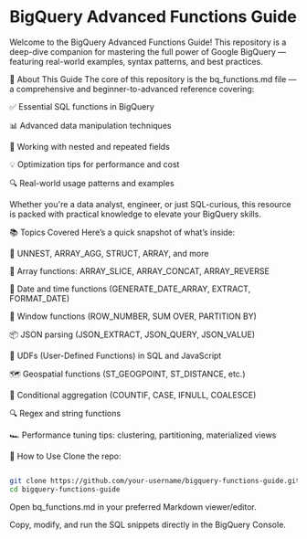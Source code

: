 # BigQuery Advanced Functions Guide

Welcome to the BigQuery Advanced Functions Guide! This repository is a deep-dive companion for mastering the full power of Google BigQuery — featuring real-world examples, syntax patterns, and best practices.

📄 About This Guide
The core of this repository is the bq_functions.md file — a comprehensive and beginner-to-advanced reference covering:

✅ Essential SQL functions in BigQuery

📊 Advanced data manipulation techniques

🧩 Working with nested and repeated fields

💡 Optimization tips for performance and cost

🔍 Real-world usage patterns and examples

Whether you're a data analyst, engineer, or just SQL-curious, this resource is packed with practical knowledge to elevate your BigQuery skills.

📚 Topics Covered
Here’s a quick snapshot of what’s inside:

🔄 UNNEST, ARRAY_AGG, STRUCT, ARRAY, and more

🔢 Array functions: ARRAY_SLICE, ARRAY_CONCAT, ARRAY_REVERSE

📅 Date and time functions (GENERATE_DATE_ARRAY, EXTRACT, FORMAT_DATE)

🔂 Window functions (ROW_NUMBER, SUM OVER, PARTITION BY)

📦 JSON parsing (JSON_EXTRACT, JSON_QUERY, JSON_VALUE)

🧠 UDFs (User-Defined Functions) in SQL and JavaScript

🗺️ Geospatial functions (ST_GEOGPOINT, ST_DISTANCE, etc.)

🧮 Conditional aggregation (COUNTIF, CASE, IFNULL, COALESCE)

🔍 Regex and string functions

🏎️ Performance tuning tips: clustering, partitioning, materialized views

🚀 How to Use
Clone the repo:

```bash

git clone https://github.com/your-username/bigquery-functions-guide.git
cd bigquery-functions-guide
```
Open bq_functions.md in your preferred Markdown viewer/editor.

Copy, modify, and run the SQL snippets directly in the BigQuery Console.
